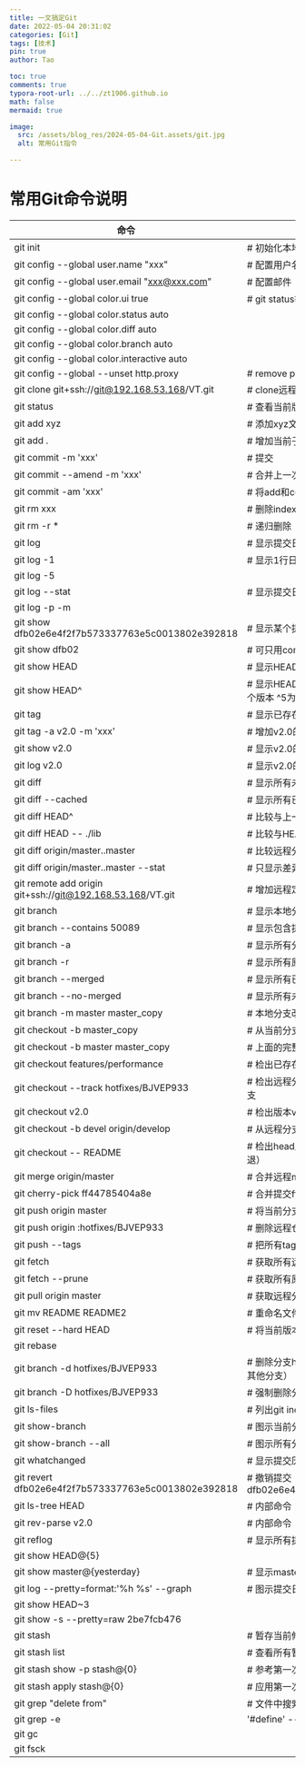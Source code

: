 ```yaml
---
title: 一文搞定Git
date: 2022-05-04 20:31:02
categories: [Git]
tags: [技术]
pin: true
author: Tao

toc: true
comments: true
typora-root-url: ../../zt1906.github.io
math: false
mermaid: true

image:
  src: /assets/blog_res/2024-05-04-Git.assets/git.jpg
  alt: 常用Git指令

---
```


# 常用Git命令说明
| 命令  |  说明  |
| ------------ | ------------ |
|  git init                                                 |     # 初始化本地git仓库（创建新仓库）  |
|  git config --global user.name "xxx"                      |     # 配置用户名  |
|  git config --global user.email "xxx@xxx.com"             |     # 配置邮件  |
|  git config --global color.ui true                        |     # git status等命令自动着色  |
|  git config --global color.status auto  |
|  git config --global color.diff auto  |
|  git config --global color.branch auto  |
|  git config --global color.interactive auto  |
|  git config --global --unset http.proxy                   |     # remove  proxy configuration on git  |
|  git clone git+ssh://git@192.168.53.168/VT.git            |     # clone远程仓库  |
|  git status                                               |     # 查看当前版本状态（是否修改）  |
|  git add xyz                                              |     # 添加xyz文件至index  |
|  git add .                                                |     # 增加当前子目录下所有更改过的文件至index  |
|  git commit -m 'xxx'                                      |     # 提交  |
|  git commit --amend -m 'xxx'                              |     # 合并上一次提交（用于反复修改）  |
|  git commit -am 'xxx'                                     |     # 将add和commit合为一步  |
|  git rm xxx                                               |     # 删除index中的文件  |
|  git rm -r *                                              |     # 递归删除  |
|  git log                                                  |     # 显示提交日志  |
|  git log -1                                               |     # 显示1行日志 -n为n行  |
|  git log -5  |
|  git log --stat                                           |     # 显示提交日志及相关变动文件  |
|  git log -p -m  |
|  git show dfb02e6e4f2f7b573337763e5c0013802e392818        |     # 显示某个提交的详细内容  |
|  git show dfb02                                           |     # 可只用commitid的前几位  |
|  git show HEAD                                            |     # 显示HEAD提交日志  |
|  git show HEAD^                                           |     # 显示HEAD的父（上一个版本）的提交日志 ^^为上两个版本 ^5为上5个版本  |
|  git tag                                                  |     # 显示已存在的tag  |
|  git tag -a v2.0 -m 'xxx'                                 |     # 增加v2.0的tag  |
|  git show v2.0                                            |     # 显示v2.0的日志及详细内容  |
|  git log v2.0                                             |     # 显示v2.0的日志  |
|  git diff                                                 |     # 显示所有未添加至index的变更  |
|  git diff --cached                                        |     # 显示所有已添加index但还未commit的变更  |
|  git diff HEAD^                                           |     # 比较与上一个版本的差异  |
|  git diff HEAD -- ./lib                                   |     # 比较与HEAD版本lib目录的差异  |
|  git diff origin/master..master                           |     # 比较远程分支master上有本地分支master上没有的  |
|  git diff origin/master..master --stat                    |     # 只显示差异的文件，不显示具体内容  |
|  git remote add origin git+ssh://git@192.168.53.168/VT.git|     # 增加远程定义（用于push/pull/fetch）  |
|  git branch                                               |     # 显示本地分支  |
|  git branch --contains 50089                              |     # 显示包含提交50089的分支  |
|  git branch -a                                            |     # 显示所有分支  |
|  git branch -r                                            |     # 显示所有原创分支  |
|  git branch --merged                                      |     # 显示所有已合并到当前分支的分支  |
|  git branch --no-merged                                   |     # 显示所有未合并到当前分支的分支  |
|  git branch -m master master_copy                         |     # 本地分支改名  |
|  git checkout -b master_copy                              |     # 从当前分支创建新分支master_copy并检出  |
|  git checkout -b master master_copy                       |     # 上面的完整版  |
|  git checkout features/performance                        |     # 检出已存在的features/performance分支  |
|  git checkout --track hotfixes/BJVEP933                   |     # 检出远程分支hotfixes/BJVEP933并创建本地跟踪分支  |
|  git checkout v2.0                                        |     # 检出版本v2.0  |
|  git checkout -b devel origin/develop                     |     # 从远程分支develop创建新本地分支devel并检出  |
|  git checkout -- README                                   |     # 检出head版本的README文件（可用于修改错误回退）  |
|  git merge origin/master                                  |     # 合并远程master分支至当前分支  |
|  git cherry-pick ff44785404a8e                            |     # 合并提交ff44785404a8e的修改  |
|  git push origin master                                   |     # 将当前分支push到远程master分支  |
|  git push origin :hotfixes/BJVEP933                       |     # 删除远程仓库的hotfixes/BJVEP933分支  |
|  git push --tags                                          |     # 把所有tag推送到远程仓库  |
|  git fetch                                                |     # 获取所有远程分支（不更新本地分支，另需merge）  |
|  git fetch --prune                                        |     # 获取所有原创分支并清除服务器上已删掉的分支  |
|  git pull origin master                                   |     # 获取远程分支master并merge到当前分支  |
|  git mv README README2                                    |     # 重命名文件README为README2  |
|  git reset --hard HEAD                                    |     # 将当前版本重置为HEAD（通常用于merge失败回退）  |
|  git rebase  |
|  git branch -d hotfixes/BJVEP933                          |     # 删除分支hotfixes/BJVEP933（本分支修改已合并到其他分支）  |
|  git branch -D hotfixes/BJVEP933                          |     # 强制删除分支hotfixes/BJVEP933  |
|  git ls-files                                             |     # 列出git index包含的文件  |
|  git show-branch                                          |     # 图示当前分支历史  |
|  git show-branch --all                                    |     # 图示所有分支历史  |
|  git whatchanged                                          |     # 显示提交历史对应的文件修改  |
|  git revert dfb02e6e4f2f7b573337763e5c0013802e392818      |     # 撤销提交dfb02e6e4f2f7b573337763e5c0013802e392818  |
|  git ls-tree HEAD                                         |     # 内部命令：显示某个git对象  |
|  git rev-parse v2.0                                       |     # 内部命令：显示某个ref对于的SHA1 HASH  |
|  git reflog                                               |     # 显示所有提交，包括孤立节点  |
|  git show HEAD@{5}  |
|  git show master@{yesterday}                              |     # 显示master分支昨天的状态  |
|  git log --pretty=format:'%h %s' --graph                  |     # 图示提交日志  |
|  git show HEAD~3  |
|  git show -s --pretty=raw 2be7fcb476  |
|  git stash                                                |     # 暂存当前修改，将所有至为HEAD状态  |
|  git stash list                                           |     # 查看所有暂存  |
|  git stash show -p stash@{0}                              |     # 参考第一次暂存  |
|  git stash apply stash@{0}                                |     # 应用第一次暂存  |
|  git grep "delete from"                                   |     # 文件中搜索文本“delete from”  |
|  git grep -e |    '#define' --and -e SORT_DIRENT  |
|  git gc  |
|  git fsck  |
